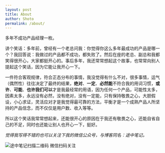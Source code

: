 ```yaml
---
layout: post
title: About
author: Shoto
permalink: /about/
---
```


多年不成功产品经理一枚。

讲个笑话：多年前，曾经有一个老总问我：你觉得你这么多年最成功的产品是哪一个？我回答说：我做过的产品都不成功，都失败了。然后在座的老总、副总和我都笑得很开心，大家都挺开心的。事后多年，我还常常想起这个故事，也常常向别人提起这个笑话，因为它能让我开心一下。

一件符合客观规律，符合正态分布的事情，我没觉得有什么不对，很多事情，运气（偶然性）往往决定了最终的结果，**绝对**、**一定**、**必然能**不符合我的用词习惯，**或许**、**可能**、**也许我们可以**才是我最经常的用语，因为任何一个产品，可能性太多，因素太多，永远没有必然，没有绝对，没有一定能，只有保持敬畏之心，大胆假设，小心求证，灵活应对才是我觉得最可靠的方法，平衡才是一个成熟产品人所坚持的产品信念，而不仅仅是用户数、收入等等。

所以这个笑话我常常想起来，还能很开心的原因在于我还有敬畏之心，还能自省自己的不足，同时也还能让别人也开心一下，挺好。

*觉得我写得不错的也可以关注下我的微信公众号，与博客同名：途中笔记。*

![途中笔记扫描二维码](../asset/qrcode.jpg)
微信扫码关注